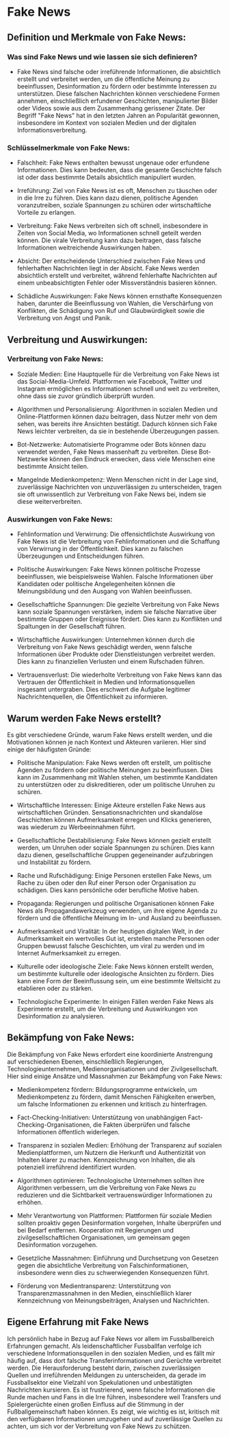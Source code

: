 # Fake News
## Definition und Merkmale von Fake News:
### Was sind Fake News und wie lassen sie sich definieren?
- Fake News sind falsche oder irreführende Informationen, die absichtlich erstellt und verbreitet werden, um die öffentliche Meinung zu beeinflussen, Desinformation zu fördern oder bestimmte Interessen zu unterstützen. Diese falschen Nachrichten können verschiedene Formen annehmen, einschließlich erfundener Geschichten, manipulierter Bilder oder Videos sowie aus dem Zusammenhang gerissener Zitate. Der Begriff "Fake News" hat in den letzten Jahren an Popularität gewonnen, insbesondere im Kontext von sozialen Medien und der digitalen Informationsverbreitung.

### Schlüsselmerkmale von Fake News:

- Falschheit: Fake News enthalten bewusst ungenaue oder erfundene Informationen. Dies kann bedeuten, dass die gesamte Geschichte falsch ist oder dass bestimmte Details absichtlich manipuliert wurden.

- Irreführung: Ziel von Fake News ist es oft, Menschen zu täuschen oder in die Irre zu führen. Dies kann dazu dienen, politische Agenden voranzutreiben, soziale Spannungen zu schüren oder wirtschaftliche Vorteile zu erlangen.

- Verbreitung: Fake News verbreiten sich oft schnell, insbesondere in Zeiten von Social Media, wo Informationen schnell geteilt werden können. Die virale Verbreitung kann dazu beitragen, dass falsche Informationen weitreichende Auswirkungen haben.

- Absicht: Der entscheidende Unterschied zwischen Fake News und fehlerhaften Nachrichten liegt in der Absicht. Fake News werden absichtlich erstellt und verbreitet, während fehlerhafte Nachrichten auf einem unbeabsichtigten Fehler oder Missverständnis basieren können.

- Schädliche Auswirkungen: Fake News können ernsthafte Konsequenzen haben, darunter die Beeinflussung von Wahlen, die Verschärfung von Konflikten, die Schädigung von Ruf und Glaubwürdigkeit sowie die Verbreitung von Angst und Panik.

## Verbreitung und Auswirkungen:
### Verbreitung von Fake News:
- Soziale Medien: Eine Hauptquelle für die Verbreitung von Fake News ist das Social-Media-Umfeld. Plattformen wie Facebook, Twitter und Instagram ermöglichen es Informationen schnell und weit zu verbreiten, ohne dass sie zuvor gründlich überprüft wurden.

- Algorithmen und Personalisierung: Algorithmen in sozialen Medien und Online-Plattformen können dazu beitragen, dass Nutzer mehr von dem sehen, was bereits ihre Ansichten bestätigt. Dadurch können sich Fake News leichter verbreiten, da sie in bestehende Überzeugungen passen.

- Bot-Netzwerke: Automatisierte Programme oder Bots können dazu verwendet werden, Fake News massenhaft zu verbreiten. Diese Bot-Netzwerke können den Eindruck erwecken, dass viele Menschen eine bestimmte Ansicht teilen.

- Mangelnde Medienkompetenz: Wenn Menschen nicht in der Lage sind, zuverlässige Nachrichten von unzuverlässigen zu unterscheiden, tragen sie oft unwissentlich zur Verbreitung von Fake News bei, indem sie diese weiterverbreiten.

### Auswirkungen von Fake News:
- Fehlinformation und Verwirrung: Die offensichtlichste Auswirkung von Fake News ist die Verbreitung von Fehlinformationen und die Schaffung von Verwirrung in der Öffentlichkeit. Dies kann zu falschen Überzeugungen und Entscheidungen führen.

- Politische Auswirkungen: Fake News können politische Prozesse beeinflussen, wie beispielsweise Wahlen. Falsche Informationen über Kandidaten oder politische Angelegenheiten können die Meinungsbildung und den Ausgang von Wahlen beeinflussen.

- Gesellschaftliche Spannungen: Die gezielte Verbreitung von Fake News kann soziale Spannungen verstärken, indem sie falsche Narrative über bestimmte Gruppen oder Ereignisse fördert. Dies kann zu Konflikten und Spaltungen in der Gesellschaft führen.

- Wirtschaftliche Auswirkungen: Unternehmen können durch die Verbreitung von Fake News geschädigt werden, wenn falsche Informationen über Produkte oder Dienstleistungen verbreitet werden. Dies kann zu finanziellen Verlusten und einem Rufschaden führen.

- Vertrauensverlust: Die wiederholte Verbreitung von Fake News kann das Vertrauen der Öffentlichkeit in Medien und Informationsquellen insgesamt untergraben. Dies erschwert die Aufgabe legitimer Nachrichtenquellen, die Öffentlichkeit zu informieren.

## Warum werden Fake News erstellt?
Es gibt verschiedene Gründe, warum Fake News erstellt werden, und die Motivationen können je nach Kontext und Akteuren variieren. Hier sind einige der häufigsten Gründe:

- Politische Manipulation: Fake News werden oft erstellt, um politische Agenden zu fördern oder politische Meinungen zu beeinflussen. Dies kann im Zusammenhang mit Wahlen stehen, um bestimmte Kandidaten zu unterstützen oder zu diskreditieren, oder um politische Unruhen zu schüren.

- Wirtschaftliche Interessen: Einige Akteure erstellen Fake News aus wirtschaftlichen Gründen. Sensationsnachrichten und skandalöse Geschichten können Aufmerksamkeit erregen und Klicks generieren, was wiederum zu Werbeeinnahmen führt.

- Gesellschaftliche Destabilisierung: Fake News können gezielt erstellt werden, um Unruhen oder soziale Spannungen zu schüren. Dies kann dazu dienen, gesellschaftliche Gruppen gegeneinander aufzubringen und Instabilität zu fördern.

- Rache und Rufschädigung: Einige Personen erstellen Fake News, um Rache zu üben oder den Ruf einer Person oder Organisation zu schädigen. Dies kann persönliche oder berufliche Motive haben.

- Propaganda: Regierungen und politische Organisationen können Fake News als Propagandawerkzeug verwenden, um ihre eigene Agenda zu fördern und die öffentliche Meinung im In- und Ausland zu beeinflussen.

- Aufmerksamkeit und Viralität: In der heutigen digitalen Welt, in der Aufmerksamkeit ein wertvolles Gut ist, erstellen manche Personen oder Gruppen bewusst falsche Geschichten, um viral zu werden und im Internet Aufmerksamkeit zu erregen.

- Kulturelle oder ideologische Ziele: Fake News können erstellt werden, um bestimmte kulturelle oder ideologische Ansichten zu fördern. Dies kann eine Form der Beeinflussung sein, um eine bestimmte Weltsicht zu etablieren oder zu stärken.

- Technologische Experimente: In einigen Fällen werden Fake News als Experimente erstellt, um die Verbreitung und Auswirkungen von Desinformation zu analysieren.

## Bekämpfung von Fake News:
Die Bekämpfung von Fake News erfordert eine koordinierte Anstrengung auf verschiedenen Ebenen, einschließlich Regierungen, Technologieunternehmen, Medienorganisationen und der Zivilgesellschaft. Hier sind einige Ansätze und Massnahmen zur Bekämpfung von Fake News:

- Medienkompetenz fördern: Bildungsprogramme entwickeln, um Medienkompetenz zu fördern, damit Menschen Fähigkeiten erwerben, um falsche Informationen zu erkennen und kritisch zu hinterfragen.

- Fact-Checking-Initiativen: Unterstützung von unabhängigen Fact-Checking-Organisationen, die Fakten überprüfen und falsche Informationen öffentlich widerlegen.

- Transparenz in sozialen Medien: Erhöhung der Transparenz auf sozialen Medienplattformen, um Nutzern die Herkunft und Authentizität von Inhalten klarer zu machen.
Kennzeichnung von Inhalten, die als potenziell irreführend identifiziert wurden.

- Algorithmen optimieren: Technologische Unternehmen sollten ihre Algorithmen verbessern, um die Verbreitung von Fake News zu reduzieren und die Sichtbarkeit vertrauenswürdiger Informationen zu erhöhen.

- Mehr Verantwortung von Plattformen: Plattformen für soziale Medien sollten proaktiv gegen Desinformation vorgehen, Inhalte überprüfen und bei Bedarf entfernen.
Kooperation mit Regierungen und zivilgesellschaftlichen Organisationen, um gemeinsam gegen Desinformation vorzugehen.

- Gesetzliche Massnahmen: Einführung und Durchsetzung von Gesetzen gegen die absichtliche Verbreitung von Falschinformationen, insbesondere wenn dies zu schwerwiegenden Konsequenzen führt.

- Förderung von Medientransparenz: Unterstützung von Transparenzmassnahmen in den Medien, einschließlich klarer Kennzeichnung von Meinungsbeiträgen, Analysen und Nachrichten.

## Eigene Erfahrung mit Fake News
Ich persönlich habe in Bezug auf Fake News vor allem im Fussballbereich Erfahrungen gemacht. Als leidenschaftlicher Fussballfan verfolge ich verschiedene Informationsquellen in den sozialen Medien, und es fällt mir häufig auf, dass dort falsche Transferinformationen und Gerüchte verbreitet werden. Die Herausforderung besteht darin, zwischen zuverlässigen Quellen und irreführenden Meldungen zu unterscheiden, da gerade im Fussballsektor eine Vielzahl von Spekulationen und unbestätigten Nachrichten kursieren. Es ist frustrierend, wenn falsche Informationen die Runde machen und Fans in die Irre führen, insbesondere weil Transfers und Spielergerüchte einen großen Einfluss auf die Stimmung in der Fußballgemeinschaft haben können. Es zeigt, wie wichtig es ist, kritisch mit den verfügbaren Informationen umzugehen und auf zuverlässige Quellen zu achten, um sich vor der Verbreitung von Fake News zu schützen.

